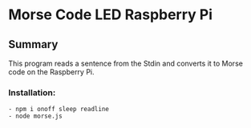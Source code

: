 # Morse Code LED Raspberry Pi

## Summary
This program reads a sentence from the Stdin and converts it to Morse code on the Raspberry Pi.

### Installation: 
    - npm i onoff sleep readline 
    - node morse.js  


